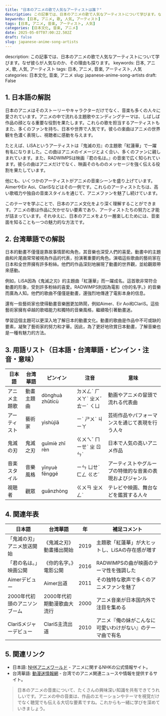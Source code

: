```yaml
---
title: "日本のアニメの歌で人気なアーティストは誰？"
description: この記事では、日本のアニメの歌で人気なアーティストについて学びます。なぜ彼らが人気なのか、その理由も探ります。
keywords: [日本, アニメ, 歌, 人気, アーティスト]
tags: [日本, アニメ, 音楽, アーティスト, 人気]
categories: [日本文化, 音楽, アニメ]
date: 2025-05-07T07:00:22.502Z
draft: false
slug: japanese-anime-song-artists
---
```


description: この記事では、日本のアニメの歌で人気なアーティストについて学びます。なぜ彼らが人気なのか、その理由も探ります。
keywords: 日本, アニメ, 歌, 人気, アーティスト
tags: 日本, アニメ, 音楽, アーティスト, 人気
categories: 日本文化, 音楽, アニメ
slug: japanese-anime-song-artists
draft: False

## 1. 日本語の解説  
日本のアニメはそのストーリーやキャラクターだけでなく、音楽も多くの人々に愛されています。アニメの中で流れる主題歌やエンディングテーマは、しばしば作品の顔となる重要な役割を果たします。これらの歌を担当するアーティストもまた、多くのファンを持ち、日本や世界で人気です。彼らの楽曲はアニメの世界観を色濃く表現し、視聴者に感動を与えます。

たとえば、LiSAというアーティストは『鬼滅の刃』の主題歌「紅蓮華」で一躍有名になりました。この曲はアニメのイメージとよく合い、多くのファンに親しまれています。また、RADWIMPSは映画『君の名は。』の音楽で広く知られています。彼らの曲はアニメだけでなく、映画そのもののメッセージを強く伝える役割を果たしています。

他にも、いくつかのアーティストがアニメの音楽シーンを盛り上げています。AimerやEir Aoi、ClariSなどはその一例です。これらのアーティストたちは、高い歌唱力や独自の音楽スタイルを通じて、アニメファンを魅了し続けています。

このテーマを学ぶことで、日本のアニメ文化をより深く理解することができます。アニメの歌は作品に欠かせない要素であり、アーティストたちの努力と才能が詰まっています。それゆえに、日本のアニメをより一層楽しむためには、音楽面を知ることも一つの魅力的な方法です。

## 2. 台湾華語での解説  
日本的動畫不僅僅是靠故事情節和角色，其音樂也深受人們的喜愛。動畫中的主題曲和片尾曲常常被視為作品的代表，扮演著重要的角色。演唱這些歌曲的藝術家在日本和全世界擁有許多粉絲。他們的作品深刻地展現了動畫的世界觀，並給觀眾帶來感動。

例如，LiSA因為《鬼滅之刃》的主題曲「紅蓮華」而一躍成名。這首歌非常符合動畫的形象，受到許多粉絲的喜愛。RADWIMPS則因為電影《你的名字。》的音樂而廣為人知。他們的歌曲不僅僅是動畫，還強烈地傳達了電影本身的信息。

還有一些藝術家也使得動畫音樂圈更加熱鬧，例如Aimer、Eir Aoi和ClariS。這些藝術家擁有卓越的歌唱能力和獨特的音樂風格，繼續吸引著動畫迷。

學習這個主題可以更深入地了解日本的動畫文化。動畫的歌曲是作品中不可或缺的要素，凝聚了藝術家的努力和才華。因此，為了更好地欣賞日本動畫，了解音樂也是一種有魅力的方法。

## 3. 用語リスト（日本語・台湾華語・ピンイン・注音・意味）  

| 日本語      | 台湾華語   | ピンイン            | 注音       | 意味                                   |
|-----------|---------|------------------|-----------|--------------------------------------|
| アニメ主題歌 | 動畫主題曲 | dònghuà zhǔtícù  | ㄉㄨㄥˋ ㄏㄨㄚˋ ㄓㄨˇ ㄊㄧˊ ㄑㄩ   | 動画やアニメの冒頭で流れる代表曲                 |
| アーティスト | 藝術家     | yìshùjiā          | ㄧˋ ㄕㄨˋ ㄐㄧㄚ       | 芸術作品やパフォーマンスを通じて表現を行う人々      |
| 鬼滅の刃    | 鬼滅之刃   | guǐmiè zhī rèn    | ㄍㄨㄟˇ ㄇㄧㄝˋ ㄓ ㄖㄣˋ | 日本で人気の高いアニメ作品                         |
| 音楽スタイル | 音樂風格   | yīnyuè fēnggé     | ㄧㄣ ㄩㄝˋ ㄈㄥ ㄍㄜˊ   | アーティストやグループの特徴的な音楽の表現およびジャンル |
| 視聴者      | 觀眾      | guānzhòng         | ㄍㄨㄢ ㄓㄨㄥˋ         | テレビや映画、舞台などを鑑賞する人々               |

## 4. 関連年表  

| 日本語                        | 台湾華語                            | 年  | 補足コメント                                      |
|-----------------------------|----------------------------------|----|-----------------------------------------------|
| 「鬼滅の刃」アニメ放送開始     | 《鬼滅之刃》動畫播出開始              | 2019 | 主題歌「紅蓮華」が大ヒットし、LiSAの存在感が増す  |
| 「君の名は。」映画公開         | 《你的名字。》電影公開                | 2016 | RADWIMPSの曲が映画のテーマ性を強調した          |
| Aimerデビュー               | Aimer出道                          | 2011 | その独特な歌声で多くのアニメファンを魅了        |
| 2000年代初頭のアニソンブーム   | 2000年代初期動漫歌曲大流行              | 2000 | アニメ音楽が日本国内外で注目を集める            |
| ClariSメジャーデビュー        | ClariS主流出道                      | 2010 | アニメ『俺の妹がこんなに可愛いわけがない』のテーマ曲で有名 |

## 5. 関連リンク  

- 日本語: [NHKアニメワールド](https://www3.nhk.or.jp/anime/) - アニメに関するNHKの公式情報サイト。
- 台湾華語: [動漫迷情報網](https://www.animen.com.tw/) - 台湾でのアニメ関連ニュースや情報を提供するサイト。

> 日本のアニメの音楽について、たくさんの興味深い知識を共有できてうれしいです。アニメの中の音楽は、作品のエモーションやテーマを視覚だけでなく聴覚でも伝える大切な要素ですね。これからも一緒に学びを深めていきましょう。